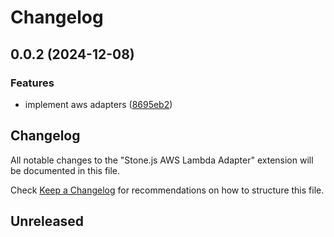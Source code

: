 # Changelog

## 0.0.2 (2024-12-08)


### Features

* implement aws adapters ([8695eb2](https://github.com/stonemjs/aws-lambda-adapter/commit/8695eb2c7960769d56015943ac0839e787f176d2))

## Changelog

All notable changes to the "Stone.js AWS Lambda Adapter" extension will be documented in this file.

Check [Keep a Changelog](http://keepachangelog.com/) for recommendations on how to structure this file.

## Unreleased
